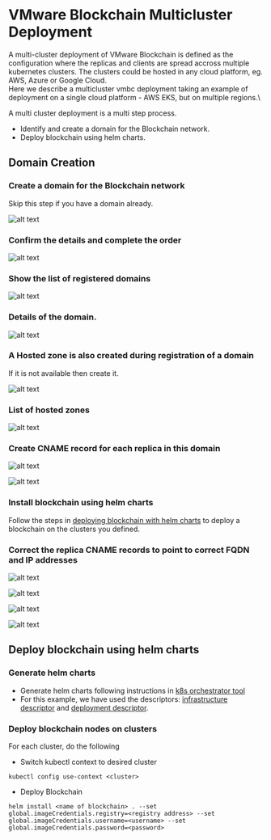# VMware Blockchain Multicluster Deployment
A multi-cluster deployment of VMware Blockchain is defined as the configuration where the replicas and clients are spread accross multiple kubernetes clusters. The clusters could be hosted in any cloud platform, eg. AWS, Azure or Google Cloud.\
Here we describe a multicluster vmbc deployment taking an example of deployment on a single cloud platform - AWS EKS, but on multiple regions.\

A multi cluster deployment is a multi step process. 
- Identify and create a domain for the Blockchain network.
- Deploy blockchain using helm charts.

## Domain Creation
### Create a domain for the Blockchain network
Skip this step if you have a domain already.

![alt text][domain_1]
  
[domain_1]: https://github.com/vmware-samples/vmware-blockchain-samples/blob/stage-eth-dev/vmbc-ethereum/vmbc-deployment/vmbc-k8s-orchestrator-tool/multicluster-deployment/images/AWS_DOMAIN_1.png "EKS domain 1"

### Confirm the details and complete the order

![alt text][domain_2]
  
[domain_2]: https://github.com/vmware-samples/vmware-blockchain-samples/blob/stage-eth-dev/vmbc-ethereum/vmbc-deployment/vmbc-k8s-orchestrator-tool/multicluster-deployment/images/AWS_DOMAIN_2.png "EKS domain 2"

### Show the list of registered domains

![alt text][domain_3]
  
[domain_3]: https://github.com/vmware-samples/vmware-blockchain-samples/blob/stage-eth-dev/vmbc-ethereum/vmbc-deployment/vmbc-k8s-orchestrator-tool/multicluster-deployment/images/AWS_DOMAIN_3.png "EKS domain 3"

### Details of the domain.

![alt text][domain_4]
  
[domain_4]: https://github.com/vmware-samples/vmware-blockchain-samples/blob/stage-eth-dev/vmbc-ethereum/vmbc-deployment/vmbc-k8s-orchestrator-tool/multicluster-deployment/images/AWS_DOMAIN_4.png "EKS domain 4"

### A Hosted zone is also created during registration of a domain
If it is not available then create it.

![alt text][hosted_zone_1]
  
[hosted_zone_1]: https://github.com/vmware-samples/vmware-blockchain-samples/blob/stage-eth-dev/vmbc-ethereum/vmbc-deployment/vmbc-k8s-orchestrator-tool/multicluster-deployment/images/AWS_HOSTED_ZONE_1.png "EKS hosted zone 1"

### List of hosted zones

![alt text][hosted_zone_2]
  
[hosted_zone_2]: https://github.com/vmware-samples/vmware-blockchain-samples/blob/stage-eth-dev/vmbc-ethereum/vmbc-deployment/vmbc-k8s-orchestrator-tool/multicluster-deployment/images/AWS_HOSTED_ZONE_2.png "EKS hosted zone 2"

### Create CNAME record for each replica in this domain

![alt text][cname_1]
  
[cname_1]: https://github.com/vmware-samples/vmware-blockchain-samples/blob/stage-eth-dev/vmbc-ethereum/vmbc-deployment/vmbc-k8s-orchestrator-tool/multicluster-deployment/images/AWS_CNAME_1.png "EKS cname 1"

![alt text][cname_2]
  
[cname_2]: https://github.com/vmware-samples/vmware-blockchain-samples/blob/stage-eth-dev/vmbc-ethereum/vmbc-deployment/vmbc-k8s-orchestrator-tool/multicluster-deployment/images/AWS_CNAME_2.png "EKS cname 2"

### Install blockchain using helm charts
Follow the steps in [deploying blockchain with helm charts](#deploy-blockchain-using-helm-charts) to deploy a blockchain on the clusters you defined.

### Correct the replica CNAME records to point to correct FQDN and IP addresses

![alt text][cname_3]
  
[cname_3]: https://github.com/vmware-samples/vmware-blockchain-samples/blob/stage-eth-dev/vmbc-ethereum/vmbc-deployment/vmbc-k8s-orchestrator-tool/multicluster-deployment/images/AWS_CNAME_3.png "EKS cname 3"

![alt text][cname_4]
  
[cname_4]: https://github.com/vmware-samples/vmware-blockchain-samples/blob/stage-eth-dev/vmbc-ethereum/vmbc-deployment/vmbc-k8s-orchestrator-tool/multicluster-deployment/images/AWS_CNAME_4.png "EKS cname 4"

![alt text][cname_5]
  
[cname_5]: https://github.com/vmware-samples/vmware-blockchain-samples/blob/stage-eth-dev/vmbc-ethereum/vmbc-deployment/vmbc-k8s-orchestrator-tool/multicluster-deployment/images/AWS_CNAME_5.png "EKS cname 5"

![alt text][cname_6]
  
[cname_6]: https://github.com/vmware-samples/vmware-blockchain-samples/blob/stage-eth-dev/vmbc-ethereum/vmbc-deployment/vmbc-k8s-orchestrator-tool/multicluster-deployment/images/AWS_CNAME_6.png "EKS cname 6"

## Deploy blockchain using helm charts

### Generate helm charts

- Generate helm charts following instructions in [k8s orchestrator tool](./../helm-chart/readme.md)
- For this example, we have used the descriptors: [infrastructure descriptor](./sample-descriptors/infrastructure.json) and [deployment descriptor](./sample-descriptors/deployment.json).

### Deploy blockchain nodes on clusters

For each cluster, do the following
- Switch kubectl context to desired cluster
```
kubectl config use-context <cluster>
```
- Deploy Blockchain
```
helm install <name of blockchain> . --set global.imageCredentials.registry=<registry address> --set global.imageCredentials.username=<username> --set global.imageCredentials.password=<password>
```
